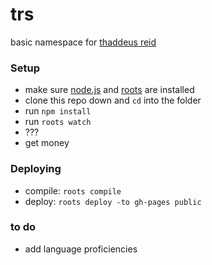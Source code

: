 # trs
basic namespace for [thaddeus reid](http://thaddeusreid.github.io/www/)

### Setup

- make sure [node.js](http://nodejs.org) and [roots](http://roots.cx) are installed
- clone this repo down and `cd` into the folder
- run `npm install`
- run `roots watch`
- ???
- get money


### Deploying

- compile: `roots compile`
- deploy: `roots deploy -to gh-pages public`

### to do
- add language proficiencies
